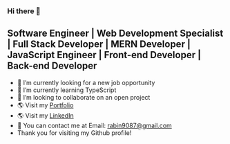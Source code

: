### Hi there 👋 
<h2>Software Engineer | Web Development Specialist | Full Stack Developer | MERN Developer | JavaScript Engineer | Front-end Developer | Back-end Developer</h2>

- 🔭 I’m currently looking for a new job opportunity
- 🌱 I’m currently learning TypeScript
-  👯 I’m looking to collaborate on an open project
- 🌎 Visit my [Portfolio](https://www.rabinshah.info/)
- 🌎 Visit my [LinkedIn](https://www.linkedin.com/in/rabin-shah/)
- 🙋 You can contact me at Email: rabin9087@gmail.com
  <br/>
- Thank you for visiting my Github profile!
<!--
**rabin9087/rabin9087** is a ✨ _special_ ✨ repository because its `README.md` (this file) appears on your GitHub profile.

Here are some ideas to get you started:

- 🔭 I’m currently working on ...
- 🌱 I’m currently learning ...
- 👯 I’m looking to collaborate on ...
- 🤔 I’m looking for help with ...
- 💬 Ask me about ...
- 📫 How to reach me: ...
- 😄 Pronouns: ...
- ⚡ Fun fact: ...
-->
